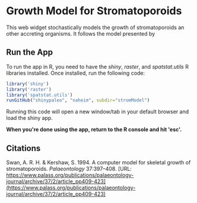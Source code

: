 # Growth Model for Stromatoporoids
This web widget stochastically models the growth of stromatoporoids an other accreting organisms. It follows the model presented by 


## Run the App
To run the app in R, you need to have the *shiny*, *raster*, and *spatstat.utils* R libraries installed. Once installed, run the following code:

````r
library('shiny')
library('raster')
library('spatstat.utils')
runGitHub("shinypaleo", "naheim", subdir="stromModel")
````

Running this code will open a new window/tab in your default browser and load the shiny app. 

**When you're done using the app, return to the R console and hit 'esc'.**

## Citations
Swan, A. R. H. & Kershaw, S. 1994. A computer model for skeletal growth of stromatoporoids. *Palaeontology* 37:397–408. [URL: https://www.palass.org/publications/palaeontology-journal/archive/37/2/article_pp409-423](https://www.palass.org/publications/palaeontology-journal/archive/37/2/article_pp409-423)